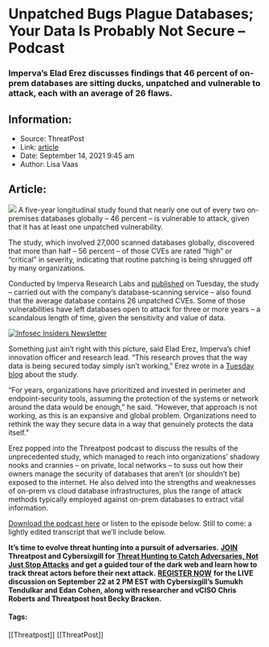 # Unpatched Bugs Plague Databases; Your Data Is Probably Not Secure – Podcast
### Imperva’s Elad Erez discusses findings that 46 percent of on-prem databases are sitting ducks, unpatched and vulnerable to attack, each with an average of 26 flaws.

## Information:
+ Source: ThreatPost
+ Link: [article](https://kasperskycontenthub.com/threatpost-global/?p=169428)
+ Date: September 14, 2021  9:45 am
+ Author: Lisa Vaas


## Article:
![](https://media.threatpost.com/wp-content/uploads/sites/103/2021/09/14082701/sitting-duck-e1631622434750.jpeg)
A five-year longitudinal study found that nearly one out of every two on-premises databases globally – 46 percent – is vulnerable to attack, given that it has at least one unpatched vulnerability.


The study, which involved 27,000 scanned databases globally, discovered that more than half – 56 percent – of those CVEs are rated “high” or “critical” in severity, indicating that routine patching is being shrugged off by many organizations.


Conducted by Imperva Research Labs and [published](https://www.imperva.com/company/press_releases/chances-are-your-data-is-not-secure-46-of-on-prem-databases-globally-contain-vulnerabilities/) on Tuesday, the study – carried out with the company’s database-scanning service – also found that the average database contains 26 unpatched CVEs. Some of those vulnerabilities have left databases open to attack for three or more years – a scandalous length of time, given the sensitivity and value of data.


[![Infosec Insiders Newsletter](https://media.threatpost.com/wp-content/uploads/sites/103/2021/07/10165815/infosec_insiders_in_article_promo.png)](https://threatpost.com/infosec-insider-subscription-page/?utm_source=ART&utm_medium=ART&utm_campaign=InfosecInsiders_Newsletter_Promo/)


Something just ain’t right with this picture, said Elad Erez, Imperva’s chief innovation officer and research lead. “This research proves that the way data is being secured today simply isn’t working,” Erez wrote in a [Tuesday blog](https://www.imperva.com/blog/data-security-is-broken-whats-next/) about the study.


“For years, organizations have prioritized and invested in perimeter and endpoint-security tools, assuming the protection of the systems or network around the data would be enough,” he said. “However, that approach is not working, as this is an expansive and global problem. Organizations need to rethink the way they secure data in a way that genuinely protects the data itself.”


Erez popped into the Threatpost podcast to discuss the results of the unprecedented study, which managed to reach into organizations’ shadowy nooks and crannies – on private, local networks – to suss out how their owners manage the security of databases that aren’t (or shouldn’t be) exposed to the internet. He also delved into the strengths and weaknesses of on-prem vs cloud database infrastructures, plus the range of attack methods typically employed against on-prem databases to extract vital information.


[Download the podcast here](http://traffic.libsyn.com/digitalunderground/091321_Imperva_Elad_Erez_mixdown.mp3) or listen to the episode below. Still to come: a lightly edited transcript that we’ll include below.




**It’s time to evolve threat hunting into a pursuit of adversaries.** [**JOIN**](https://threatpost.com/webinars/threat-hunting-catch-adversaries/?utm_source=ART&utm_medium=ART&utm_campaign=September_Cybersixgill_Webinar) **Threatpost and Cybersixgill for** [**Threat Hunting to Catch Adversaries, Not Just Stop Attacks**](https://threatpost.com/webinars/threat-hunting-catch-adversaries/?utm_source=ART&utm_medium=ART&utm_campaign=September_Cybersixgill_Webinar) **and get a guided tour of the dark web and learn how to track threat actors before their next attack.** [**REGISTER NOW**](https://threatpost.com/webinars/threat-hunting-catch-adversaries/?utm_source=ART&utm_medium=ART&utm_campaign=September_Cybersixgill_Webinar) **for the LIVE discussion on September 22 at 2 PM EST with Cybersixgill’s Sumukh Tendulkar and Edan Cohen, along with researcher and vCISO Chris Roberts and Threatpost host Becky Bracken.**




#### Tags:
[[Threatpost]] [[ThreatPost]]

